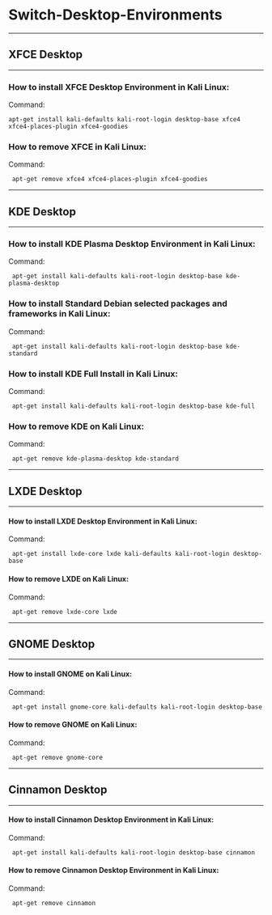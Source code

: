 # Switch-Desktop-Environments

----
## XFCE Desktop ##
----
### How to install XFCE Desktop Environment in Kali Linux:
Command:

```apt-get install kali-defaults kali-root-login desktop-base xfce4 xfce4-places-plugin xfce4-goodies```

### How to remove XFCE in Kali Linux:
Command:

```
 apt-get remove xfce4 xfce4-places-plugin xfce4-goodies
```
----
## KDE Desktop ##
----
### How to install KDE Plasma Desktop Environment in Kali Linux:
Command:

```
 apt-get install kali-defaults kali-root-login desktop-base kde-plasma-desktop
```
### How to install Standard Debian selected packages and frameworks in Kali Linux:
Command:
```
 apt-get install kali-defaults kali-root-login desktop-base kde-standard
```
### How to install KDE Full Install in Kali Linux:
Command:
```
 apt-get install kali-defaults kali-root-login desktop-base kde-full
```
### How to remove KDE on Kali Linux:
Command:
```
 apt-get remove kde-plasma-desktop kde-standard
```
----
## LXDE Desktop ##
----
#### How to install LXDE Desktop Environment in Kali Linux:
Command:
```
 apt-get install lxde-core lxde kali-defaults kali-root-login desktop-base
```
#### How to remove LXDE on Kali Linux:
Command:
```
 apt-get remove lxde-core lxde
```
----
## GNOME Desktop ##
----
#### How to install GNOME on Kali Linux:
Command:
```
 apt-get install gnome-core kali-defaults kali-root-login desktop-base
```
#### How to remove GNOME on Kali Linux:
Command:
```
 apt-get remove gnome-core
```
----
## Cinnamon Desktop ##
----
#### How to install Cinnamon Desktop Environment in Kali Linux:
Command:
```
 apt-get install kali-defaults kali-root-login desktop-base cinnamon
```
#### How to remove Cinnamon Desktop Environment in Kali Linux:
Command:
```
 apt-get remove cinnamon
```
